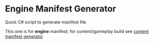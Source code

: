 # Engine Manifest Generator
Quick C# script to generate manifest file

This one is for **engine** manifest; for content/gameplay build see [content manifest generator](https://github.com/Skyedra/ss14ManifestGenerator)
